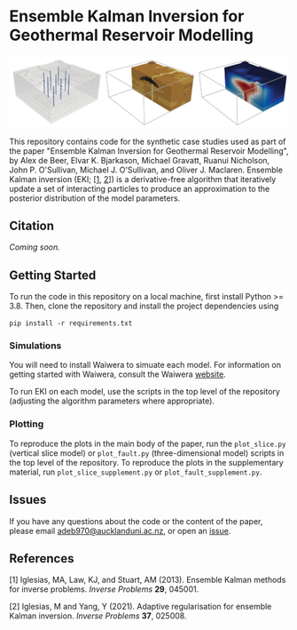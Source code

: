 # Ensemble Kalman Inversion for Geothermal Reservoir Modelling

![Fault Model](fault_model.png)

This repository contains code for the synthetic case studies used as part of the paper "Ensemble Kalman Inversion for Geothermal Reservoir Modelling", by Alex de Beer, Elvar K. Bjarkason, Michael Gravatt, Ruanui Nicholson, John P. O'Sullivan, Michael J. O'Sullivan, and Oliver J. Maclaren. 
Ensemble Kalman inversion (EKI; [[1](#1), [2](#2)]) is a derivative-free algorithm that iteratively update a set of interacting particles to produce an approximation to the posterior distribution of the model parameters. 

## Citation

*Coming soon.*

## Getting Started

To run the code in this repository on a local machine, first install Python >= 3.8. Then, clone the repository and install the project dependencies using

```
pip install -r requirements.txt
```

### Simulations

You will need to install Waiwera to simuate each model. For information on getting started with Waiwera, consult the Waiwera [website](https://waiwera.github.io/install/).

To run EKI on each model, use the scripts in the top level of the repository (adjusting the algorithm parameters where appropriate).

### Plotting

To reproduce the plots in the main body of the paper, run the `plot_slice.py` (vertical slice model) or `plot_fault.py` (three-dimensional model) scripts in the top level of the repository. 
To reproduce the plots in the supplementary material, run `plot_slice_supplement.py` or `plot_fault_supplement.py`.

## Issues

If you have any questions about the code or the content of the paper, please email [adeb970@aucklanduni.ac.nz](mailto:adeb970@aucklanduni.ac.nz), or open an [issue](https://github.com/alexgdebeer/GeothermalEnsembleMethods/issues).

## References

[<a id="1">1</a>]
Iglesias, MA, Law, KJ, and Stuart, AM (2013).
Ensemble Kalman methods for inverse problems.
*Inverse Problems* **29**, 045001.

[<a id="2">2</a>]
Iglesias, M and Yang, Y (2021). 
Adaptive regularisation for ensemble Kalman inversion.
*Inverse Problems* **37**, 025008.